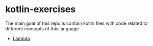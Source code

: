 # kotlin-exercises
The main goal of this repo is contain kotlin files with code related to different concepts of this language

- [Lambda](https://github.com/DevPicon/kotlin-exercises/blob/5780d3a76b22267bb643fafa2c003aa0282e8800/app/src/main/kotlin/pe/devpicon/kotlin/exercises/01_lambdas.kt)
